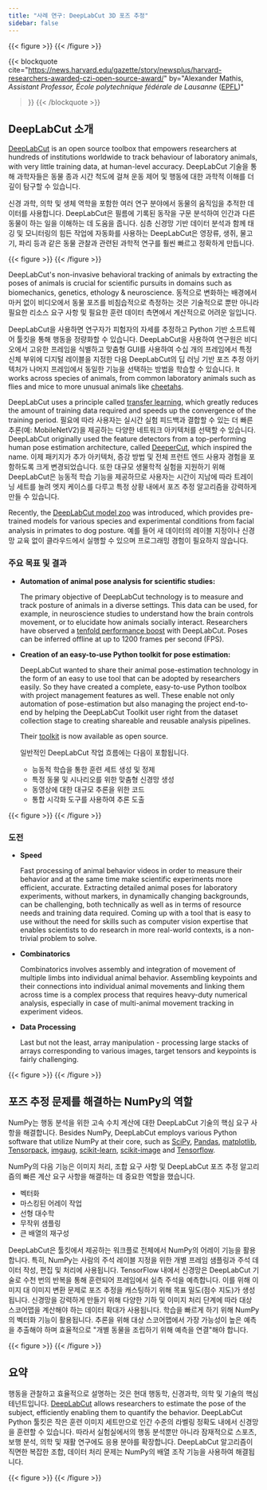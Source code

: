 ```yaml
---
title: "사례 연구: DeepLabCut 3D 포즈 추정"
sidebar: false
---
```


{{< figure >}}
{{< /figure >}}

{{< blockquote
  cite="https://news.harvard.edu/gazette/story/newsplus/harvard-researchers-awarded-czi-open-source-award/"
  by="Alexander Mathis, _Assistant Professor, École polytechnique fédérale de Lausanne_ ([EPFL](https://www.epfl.ch/en/))"
>}}
{{< /blockquote >}}

## DeepLabCut 소개

[DeepLabCut](https://github.com/DeepLabCut/DeepLabCut) is an open source toolbox that empowers researchers at hundreds of institutions worldwide to track behaviour of laboratory animals, with very little training data, at human-level accuracy. DeepLabCut 기술을 통해 과학자들은 동물 종과 시간 척도에 걸쳐 운동 제어 및 행동에 대한 과학적 이해를 더 깊이 탐구할 수 있습니다.

신경 과학, 의학 및 생체 역학을 포함한 여러 연구 분야에서 동물의 움직임을 추적한 데이터를 사용합니다. DeepLabCut은 필름에 기록된 동작을 구문 분석하여 인간과 다른 동물이 하는 일을 이해하는 데 도움을 줍니다. 심층 신경망 기반 데이터 분석과 함께 태깅 및 모니터링의 힘든 작업에 자동화를 사용하는 DeepLabCut은 영장류, 생쥐, 물고기, 파리 등과 같은 동물 관찰과 관련된 과학적 연구를 훨씬 빠르고 정확하게 만듭니다.

{{< figure >}}
{{< /figure >}}

DeepLabCut's non-invasive behavioral tracking of animals by extracting the poses of animals is crucial for scientific pursuits in domains such as biomechanics, genetics, ethology & neuroscience. 동적으로 변화하는 배경에서 마커 없이 비디오에서 동물 포즈를 비침습적으로 측정하는 것은 기술적으로 뿐만 아니라 필요한 리소스 요구 사항 및 필요한 훈련 데이터 측면에서 계산적으로 어려운 일입니다.

DeepLabCut을 사용하면 연구자가 피험자의 자세를 추정하고 Python 기반 소프트웨어 툴킷을 통해 행동을 정량화할 수 있습니다.  DeepLabCut을 사용하여 연구원은 비디오에서 고유한 프레임을 식별하고 맞춤형 GUI를 사용하여 수십 개의 프레임에서 특정 신체 부위에 디지털 레이블을 지정한 다음 DeepLabCut의 딥 러닝 기반 포즈 추정 아키텍처가 나머지 프레임에서 동일한 기능을 선택하는 방법을 학습할 수 있습니다. It works across species of animals, from common laboratory animals such as flies and mice to more unusual animals like [cheetahs][cheetah-movement].

[cheetah-movement]: https://www.technologynetworks.com/neuroscience/articles/interview-a-deeper-cut-into-behavior-with-mackenzie-mathis-327618

DeepLabCut uses a principle called [transfer learning](https://arxiv.org/pdf/1909.11229), which greatly reduces the amount of training data required and speeds up the convergence of the training period.  필요에 따라 사용자는 실시간 실험 피드백과 결합할 수 있는 더 빠른 추론(예: MobileNetV2)을 제공하는 다양한 네트워크 아키텍처를 선택할 수 있습니다. DeepLabCut originally used the feature detectors from a top-performing human pose estimation architecture, called [DeeperCut](https://arxiv.org/abs/1605.03170), which inspired the name. 이제 패키지가 추가 아키텍처, 증강 방법 및 전체 프런트 엔드 사용자 경험을 포함하도록 크게 변경되었습니다. 또한 대규모 생물학적 실험을 지원하기 위해 DeepLabCut은 능동적 학습 기능을 제공하므로 사용자는 시간이 지남에 따라 트레이닝 세트를 늘려 엣지 케이스를 다루고 특정 상황 내에서 포즈 추정 알고리즘을 강력하게 만들 수 있습니다.

Recently, the [DeepLabCut model zoo](https://deeplabcut.github.io/DeepLabCut/docs/ModelZoo.html) was introduced, which provides pre-trained models for various species and experimental conditions from facial analysis in primates to dog posture. 예를 들어 새 데이터의 레이블 지정이나 신경망 교육 없이 클라우드에서 실행할 수 있으며 프로그래밍 경험이 필요하지 않습니다.

### 주요 목표 및 결과

- **Automation of animal pose analysis for scientific studies:**

  The primary objective of DeepLabCut technology is to measure and track posture
  of animals in a diverse settings. This data can be used, for example, in
  neuroscience studies to understand how the brain controls movement, or to
  elucidate how animals socially interact. Researchers have observed a
  [tenfold performance boost](https://www.biorxiv.org/content/10.1101/457242v1)
  with DeepLabCut. Poses can be inferred offline at up to 1200 frames per second
  (FPS).

- **Creation of an easy-to-use Python toolkit for pose estimation:**

  DeepLabCut wanted to share their animal pose-estimation technology in the form
  of an easy to use tool that can be adopted by researchers easily. So they have
  created a complete, easy-to-use Python toolbox with project management features
  as well. These enable not only automation of pose-estimation but also
  managing the project end-to-end by helping the DeepLabCut Toolkit user right
  from the dataset collection stage to creating shareable and reusable analysis
  pipelines.

  Their [toolkit][DLCToolkit] is now available as open source.

  일반적인 DeepLabCut 작업 흐름에는 다음이 포함됩니다.

  - 능동적 학습을 통한 훈련 세트 생성 및 정제
  - 특정 동물 및 시나리오를 위한 맞춤형 신경망 생성
  - 동영상에 대한 대규모 추론을 위한 코드
  - 통합 시각화 도구를 사용하여 추론 도출

{{< figure >}}
{{< /figure >}}

[DLCToolkit]: https://github.com/DeepLabCut/DeepLabCut

### 도전

- **Speed**

  Fast processing of animal behavior videos in order to measure their behavior
  and at the same time make scientific experiments more efficient, accurate.
  Extracting detailed animal poses for laboratory experiments, without
  markers, in dynamically changing backgrounds, can be challenging, both
  technically as well as in terms of resource needs and training data required.
  Coming up with a tool that is easy to use without the need for skills such
  as computer vision expertise that enables scientists to do research in more
  real-world contexts, is a non-trivial problem to solve.

- **Combinatorics**

  Combinatorics involves assembly and integration of movement of multiple
  limbs into individual animal behavior. Assembling keypoints and their
  connections into individual animal movements and linking them across time
  is a complex process that requires heavy-duty numerical analysis, especially
  in case of multi-animal movement tracking in experiment videos.

- **Data Processing**

  Last but not the least, array manipulation - processing large stacks of
  arrays corresponding to various images, target tensors and keypoints is
  fairly challenging.

{{< figure >}}
{{< /figure >}}

## 포즈 추정 문제를 해결하는 NumPy의 역할

NumPy는 행동 분석을 위한 고속 수치 계산에 대한 DeepLabCut 기술의 핵심 요구 사항을 해결합니다.  Besides NumPy, DeepLabCut employs
various Python software that utilize NumPy at their core, such as
[SciPy](https://www.scipy.org), [Pandas](https://pandas.pydata.org),
[matplotlib](https://matplotlib.org),
[Tensorpack](https://github.com/tensorpack/tensorpack),
[imgaug](https://github.com/aleju/imgaug),
[scikit-learn](https://scikit-learn.org/stable/),
[scikit-image](https://scikit-image.org) and
[Tensorflow](https://www.tensorflow.org).

NumPy의 다음 기능은 이미지 처리, 조합 요구 사항 및 DeepLabCut 포즈 추정 알고리즘의 빠른 계산 요구 사항을 해결하는 데 중요한 역할을 했습니다.

- 벡터화
- 마스킹된 어레이 작업
- 선형 대수학
- 무작위 샘플링
- 큰 배열의 재구성

DeepLabCut은 툴킷에서 제공하는 워크플로 전체에서 NumPy의 어레이 기능을 활용합니다. 특히, NumPy는 사람의 주석 레이블 지정을 위한 개별 프레임 샘플링과 주석 데이터 작성, 편집 및 처리에 사용됩니다.  TensorFlow 내에서 신경망은 DeepLabCut 기술로 수천 번의 반복을 통해 훈련되어 프레임에서 실측 주석을 예측합니다. 이를 위해 이미지 대 이미지 변환 문제로 포즈 추정을 캐스팅하기 위해 목표 밀도(점수 지도)가 생성됩니다. 신경망을 강력하게 만들기 위해 다양한 기하 및 이미지 처리 단계에 따라 대상 스코어맵을 계산해야 하는 데이터 확대가 사용됩니다. 학습을 빠르게 하기 위해 NumPy의 벡터화 기능이 활용됩니다. 추론을 위해 대상 스코어맵에서 가장 가능성이 높은 예측을 추출해야 하며 효율적으로 "개별 동물을 조립하기 위해 예측을 연결"해야 합니다.

{{< figure >}}
{{< /figure >}}

## 요약

행동을 관찰하고 효율적으로 설명하는 것은 현대 행동학, 신경과학, 의학 및 기술의 핵심 테넌트입니다.
[DeepLabCut](https://static1.squarespace.com/static/57f6d51c9f74566f55ecf271/t/5eab5ff7999bf94756b27481/1588289532243/NathMathis2019.pdf)
allows researchers to estimate the pose of the subject, efficiently enabling
them to quantify the behavior. DeepLabCut Python 툴킷은 작은 훈련 이미지 세트만으로 인간 수준의 라벨링 정확도 내에서 신경망을 훈련할 수 있습니다. 따라서 실험실에서의 행동 분석뿐만 아니라 잠재적으로 스포츠, 보행 분석, 의학 및 재활 연구에도 응용 분야를 확장합니다. DeepLabCut 알고리즘이 직면한 복잡한 조합, 데이터 처리 문제는 NumPy의 배열 조작 기능을 사용하여 해결됩니다.

{{< figure >}}
{{< /figure >}}
